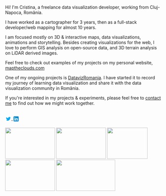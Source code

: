 Hi! I'm Cristina, a freelance data visualization developer, working from Cluj-Napoca, România.

I have worked as a cartographer for 3 years, then as a full-stack developer/web mapping for almost 10 years.

I am focused mostly on 3D & interactive maps, data visualizations, animations and storytelling.
Besides creating visualizations for the web, I love to perform GIS analysis on open-source data, and 3D terrain analysis on LiDAR derived images.

Feel free to check out examples of my projects on my personal website, [maptheclouds.com](https://maptheclouds.com/playground/)

One of my ongoing projects is [DatavizRomania](https://datavizromania.org/playground/logo/). I have started it to record my journey of learning data visualization and share it with the data visualization community in România.

If you're interested in my projects & experiments, please feel free to [contact me](https://maptheclouds.com/about.html) to find out how we might work together.

</br> 
<a href="https://twitter.com/maptheclouds">
  <img align="center" alt="Twitter" width="20px" src="https://raw.githubusercontent.com/alexaac/alexaac/main/img/icons8-twitter.svg" />
</a>
<a href="https://www.linkedin.com/in/alexa-a-cristina/">
  <img align="center" alt="LinkedIn" width="22px" src="https://raw.githubusercontent.com/alexaac/alexaac/main/img/icons8-linkedin.svg" />
</a>

</br> 
</br>

<div>
  <a target="_blank" href="https://alexaac.github.io/presidentials2019/"><img width="160px" height="100px" src="https://mps-ph.s3.us-east-2.amazonaws.com/ma/img/e1a43454-4d00-470f-b389-f1ff4af92303.png"></a> 
  <a target="_blank" href="https://maptheclouds.com/playground/30-day-map-challenge/3d/"><img width="160px" height="100px" src="https://mps-ph.s3.us-east-2.amazonaws.com/ma/img/693d7e9e-4881-4858-97a4-0f69c0648573.png"></a> 
  <a target="_blank" href="https://maptheclouds.com/playground/30-day-map-challenge/points/"><img width="130px" height="100px" src="https://maptheclouds.com/playground/30-day-map-challenge/points/img/meta.png"></a> 
  <a target="_blank" href="https://maptheclouds.com/covid-19-ro/cases-counties/en/"><img width="160px" height="100px" src="https://maptheclouds.com/covid-19-ro/cases-counties/img/demo.gif"></a> 
  <a target="_blank" href="https://maptheclouds.com/playground/30-day-map-challenge/heatmap/"><img width="190px" height="100px" src="https://maptheclouds.com/playground/30-day-map-challenge/heatmap/data/earth_4326_qgis_h_lg.png"></a> 
</div>
